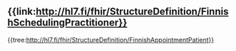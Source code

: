 ## {{link:http://hl7.fi/fhir/StructureDefinition/FinnishSchedulingPractitioner}}
{{tree:http://hl7.fi/fhir/StructureDefinition/FinnishAppointmentPatient}}